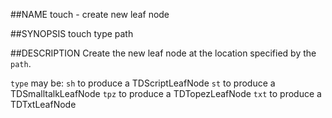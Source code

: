 ##NAME
  touch - create new leaf node

##SYNOPSIS
  touch type path

##DESCRIPTION
  Create the new leaf node at the location specified by the `path`.

  `type` may be:
    `sh`  to produce a TDScriptLeafNode
    `st`  to produce a TDSmalltalkLeafNode
    `tpz`  to produce a TDTopezLeafNode
    `txt`  to produce a TDTxtLeafNode

